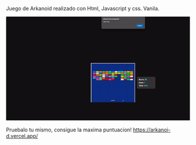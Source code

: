 Juego de Arkanoid realizado con Html, Javascript y css. Vanila.

![Vista previa del juego](Photos/gift_arkanoid.gif)



Pruebalo tu mismo, consigue la maxima puntuacion!
https://arkanoi-d.vercel.app/



